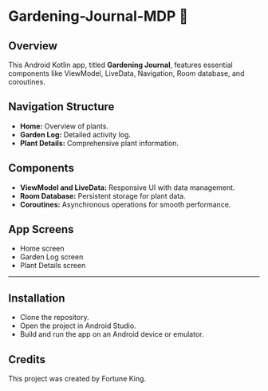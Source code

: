 # Gardening-Journal-MDP :sunflower:

## Overview

This Android Kotlin app, titled **Gardening Journal**, features essential components like ViewModel, LiveData, Navigation, Room database, and coroutines.

## Navigation Structure

- **Home:** Overview of plants.
- **Garden Log:** Detailed activity log.
- **Plant Details:** Comprehensive plant information.

## Components

- **ViewModel and LiveData:** Responsive UI with data management.
- **Room Database:** Persistent storage for plant data.
- **Coroutines:** Asynchronous operations for smooth performance.


## App Screens

- Home screen
- Garden Log screen
- Plant Details screen

<hr>

## Installation
- Clone the repository.
- Open the project in Android Studio.
- Build and run the app on an Android device or emulator.

## Credits
This project was created by Fortune King.

